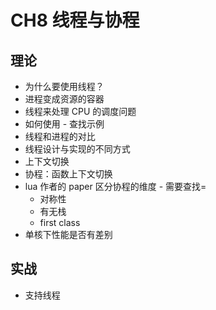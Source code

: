 # CH8 线程与协程

## 理论

- 为什么要使用线程？
- 进程变成资源的容器
- 线程来处理 CPU 的调度问题
- 如何使用 - 查找示例
- 线程和进程的对比
- 线程设计与实现的不同方式
- 上下文切换
- 协程：函数上下文切换
- lua 作者的 paper 区分协程的维度 - 需要查找=
  - 对称性
  - 有无栈
  - first class
- 单核下性能是否有差别

## 实战

- 支持线程